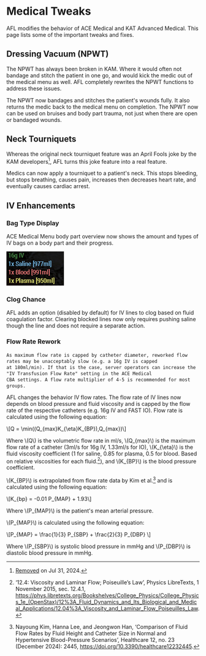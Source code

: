 # Medical Tweaks

AFL modifies the behavior of ACE Medical and KAT Advanced Medical. This page lists some of the important tweaks and fixes.

## Dressing Vacuum (NPWT)

The NPWT has always been broken in KAM. Where it would often not bandage and stitch the patient in one
go, and would kick the medic out of the medical menu as well. AFL completely rewrites the NPWT functions to address these
issues.

The NPWT now bandages and stitches the patient's wounds fully. It also returns the medic back to the medical menu
on completion. The NPWT now can be used on bruises and body part trauma, not just when there are open or bandaged wounds.

## Neck Tourniquets

Whereas the original neck tourniquet feature was an April Fools joke by the KAM developers[^1], AFL turns this joke feature
into a real feature.

Medics can now apply a tourniquet to a patient's neck. This stops bleeding, but stops breathing, causes pain,
increases then decreases heart rate, and eventually causes cardiac arrest.

## IV Enhancements

### Bag Type Display

ACE Medical Menu body part overview now shows the amount and types of IV bags on a body part and their progress.

![](../../images/bag_display.png)

### Clog Chance

AFL adds an option (disabled by default) for IV lines to clog based on fluid coagulation factor. Clearing blocked lines
now only requires pushing saline though the line and does not require a separate action.

### Flow Rate Rework

```admonish note
As maximum flow rate is capped by catheter diameter, reworked flow rates may be unacceptably slow (e.g. a 16g IV is capped
at 180ml/min). If that is the case, server operators can increase the "IV Transfusion Flow Rate" setting in the ACE Medical
CBA settings. A flow rate multiplier of 4-5 is recommended for most groups.
```

AFL changes the behavior IV flow rates. The flow rate of IV lines now depends on blood pressure and fluid viscosity
and is capped by the flow rate of the respective catheters (e.g. 16g IV and FAST IO).
Flow rate is calculated using the following equation:

\\[Q = \min((Q_{max}K_{\eta}K_{BP}),Q_{max})\\]

Where \\(Q\\) is the volumetric flow rate in ml/s, \\(Q_{max}\\) is the maximum flow rate of a catheter
(3ml/s for 16g IV, 1.33ml/s for IO), \\(K_{\eta}\\) is the fluid viscosity coefficient
(1 for saline, 0.85 for plasma, 0.5 for blood. Based on relative viscosities for each fluid.[^2]),
and \\(K_{BP}\\) is the blood pressure coefficient.

\\(K_{BP}\\) is extrapolated from flow rate data by Kim et al.[^3] and is calculated using the following equation:

\\[K_{bp} = -0.01 P_{MAP} + 1.93\\]

Where \\(P_{MAP}\\) is the patient's mean arterial pressure.

\\(P_{MAP}\\) is calculated using the following equation:

\\[P_{MAP} = \frac{1}{3} P_{SBP} + \frac{2}{3} P_{DBP} \\]

Where \\(P_{SBP}\\) is systolic blood pressure in mmHg and \\(P_{DBP}\\) is diastolic blood pressure in mmHg.

[^1]: [Removed](https://github.com/KAT-Advanced-Medical/KAM/pull/567) on Jul 31, 2024.

[^2]: ‘12.4: Viscosity and Laminar Flow; Poiseuille’s Law’, Physics LibreTexts, 1 November 2015, sec. 12.4.1, <https://phys.libretexts.org/Bookshelves/College_Physics/College_Physics_1e_(OpenStax)/12%3A_Fluid_Dynamics_and_Its_Biological_and_Medical_Applications/12.04%3A_Viscosity_and_Laminar_Flow_Poiseuilles_Law>.

[^3]: Nayoung Kim, Hanna Lee, and Jeongwon Han, ‘Comparison of Fluid Flow Rates by Fluid Height and Catheter Size in Normal and Hypertensive Blood-Pressure Scenarios’, Healthcare 12, no. 23 (December 2024): 2445, <https://doi.org/10.3390/healthcare12232445>.
